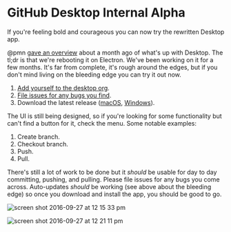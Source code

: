 # GitHub Desktop Internal Alpha

If you're feeling bold and courageous you can now try the rewritten Desktop app.

@pmn [gave an overview](https://team.githubapp.com/posts/28828) about a month ago of what's up with Desktop. The tl;dr is that we're rebooting it on Electron. We've been working on it for a few months. It's far from complete, it's rough around the edges, but if you don't mind living on the bleeding edge you can try it out now.

1. [Add yourself to the desktop org](http://central.github.com/invite_to_desktop_org).
3. [File issues for any bugs you find](http://github.com/desktop/desktop/issues/new).
2. Download the latest release ([macOS](https://central.github.com/deployments/desktop/desktop/latest/darwin), [Windows](https://central.github.com/deployments/desktop/desktop/latest/win32)).

The UI is still being designed, so if you're looking for some functionality but can't find a button for it, check the menu. Some notable examples:

1. Create branch.
2. Checkout branch.
3. Push.
4. Pull.

There's still a lot of work to be done but it _should_ be usable for day to day committing, pushing, and pulling. Please file issues for any bugs you come across. Auto-updates _should_ be working (see above about the bleeding edge) so once you download and install the app, you should be good to go.

![screen shot 2016-09-27 at 12 15 33 pm](https://cloud.githubusercontent.com/assets/13760/18882427/212d06aa-84ad-11e6-9e05-4854b47c631c.png)

![screen shot 2016-09-27 at 12 21 11 pm](https://cloud.githubusercontent.com/assets/13760/18882439/27ab1dd2-84ad-11e6-8bd3-47b761fda085.png)
